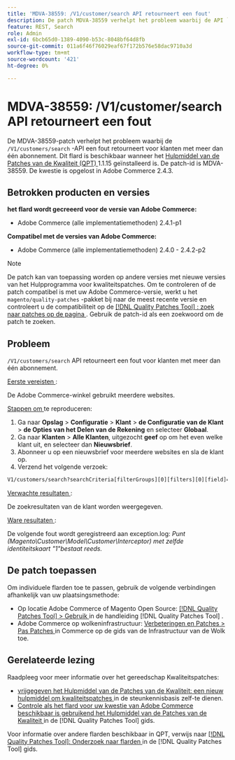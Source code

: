 ```yaml
---
title: 'MDVA-38559: /V1/customer/search API retourneert een fout'
description: De patch MDVA-38559 verhelpt het probleem waarbij de API `/V1/customer/search` een fout retourneert voor klanten met meer dan één abonnement. Deze patch is beschikbaar wanneer [Quality Patches Tool (QPT)] (https://experienceleague.adobe.com/en/docs/commerce-operations/tools/quality-patches-tool/quality-patches-tool-to-self-serve-quality-patches) 1.1.15 is geïnstalleerd. De patch-id is MDVA-38559. De kwestie is opgelost in Adobe Commerce 2.4.3.
feature: REST, Search
role: Admin
exl-id: 6bcb65d0-1389-4090-b53c-8048bf64d8fb
source-git-commit: 011a6f46f76029eaf67f172b576e58dac9710a3d
workflow-type: tm+mt
source-wordcount: '421'
ht-degree: 0%

---
```


# MDVA-38559: /V1/customer/search API retourneert een fout

De MDVA-38559-patch verhelpt het probleem waarbij de `/V1/customers/search` -API een fout retourneert voor klanten met meer dan één abonnement. Dit flard is beschikbaar wanneer het [ Hulpmiddel van de Patches van de Kwaliteit (QPT) ](https://experienceleague.adobe.com/en/docs/commerce-operations/tools/quality-patches-tool/quality-patches-tool-to-self-serve-quality-patches) 1.1.15 geïnstalleerd is. De patch-id is MDVA-38559. De kwestie is opgelost in Adobe Commerce 2.4.3.

## Betrokken producten en versies

**het flard wordt gecreeerd voor de versie van Adobe Commerce:**

* Adobe Commerce (alle implementatiemethoden) 2.4.1-p1

**Compatibel met de versies van Adobe Commerce:**

* Adobe Commerce (alle implementatiemethoden) 2.4.0 - 2.4.2-p2

>[!NOTE]
>
>De patch kan van toepassing worden op andere versies met nieuwe versies van het Hulpprogramma voor kwaliteitspatches. Om te controleren of de patch compatibel is met uw Adobe Commerce-versie, werkt u het `magento/quality-patches` -pakket bij naar de meest recente versie en controleert u de compatibiliteit op de [[!DNL Quality Patches Tool] : zoek naar patches op de pagina ](https://experienceleague.adobe.com/en/docs/commerce-operations/tools/quality-patches-tool/quality-patches-tool-to-self-serve-quality-patches) . Gebruik de patch-id als een zoekwoord om de patch te zoeken.

## Probleem

`/V1/customers/search` API retourneert een fout voor klanten met meer dan één abonnement.

<u> Eerste vereisten </u>:

De Adobe Commerce-winkel gebruikt meerdere websites.

<u> Stappen om </u> te reproduceren:

1. Ga naar **Opslag** > **Configuratie** > **Klant** > **de Configuratie van de Klant** > **de Opties van het Delen van de Rekening** en selecteer **Globaal**.
1. Ga naar **Klanten** > **Alle Klanten**, uitgezocht **geef** op om het even welke klant uit, en selecteer dan **Nieuwsbrief**.
1. Abonneer u op een nieuwsbrief voor meerdere websites en sla de klant op.
1. Verzend het volgende verzoek:

```REST API
V1/customers/search?searchCriteria[filterGroups][0][filters][0][field]=email&searchCriteria[filterGroups][0][filters][0][value]=test@example.com&searchCriteria[filterGroups][0][filters][0][conditionType]=eq
```

<u> Verwachte resultaten </u>:

De zoekresultaten van de klant worden weergegeven.

<u> Ware resultaten </u>:

De volgende fout wordt geregistreerd aan exception.log: *Punt (Magento\Customer\Model\Customer\Interceptor) met zelfde identiteitskaart &quot;1&quot;bestaat reeds.*

## De patch toepassen

Om individuele flarden toe te passen, gebruik de volgende verbindingen afhankelijk van uw plaatsingsmethode:

* Op locatie Adobe Commerce of Magento Open Source: [[!DNL Quality Patches Tool] > Gebruik ](/help/tools/quality-patches-tool/usage.md) in de handleiding [!DNL Quality Patches Tool] .
* Adobe Commerce op wolkeninfrastructuur: [ Verbeteringen en Patches > Pas Patches ](https://experienceleague.adobe.com/docs/commerce-cloud-service/user-guide/develop/upgrade/apply-patches.html) in Commerce op de gids van de Infrastructuur van de Wolk toe.

## Gerelateerde lezing

Raadpleeg voor meer informatie over het gereedschap Kwaliteitspatches:

* [ vrijgegeven het Hulpmiddel van de Patches van de Kwaliteit: een nieuw hulpmiddel om kwaliteitspatches ](https://experienceleague.adobe.com/en/docs/commerce-operations/tools/quality-patches-tool/quality-patches-tool-to-self-serve-quality-patches) in de steunkennisbasis zelf-te dienen.
* [ Controle als het flard voor uw kwestie van Adobe Commerce beschikbaar is gebruikend het Hulpmiddel van de Patches van de Kwaliteit ](/help/tools/quality-patches-tool/patches-available-in-qpt/check-patch-for-magento-issue-with-magento-quality-patches.md) in de [!DNL Quality Patches Tool] gids.

Voor informatie over andere flarden beschikbaar in QPT, verwijs naar [[!DNL Quality Patches Tool]: Onderzoek naar flarden ](https://experienceleague.adobe.com/tools/commerce-quality-patches/index.html) in de [!DNL Quality Patches Tool] gids.

